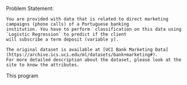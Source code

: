 Problem Statement: 

    You are provided with data that is related to direct marketing campaigns (phone calls) of a Portuguese banking
    institution. You have to perform  classification on this data using `Logistic Regression` to predict if the client 
    will subscribe a term deposit (variable y). 

    The original dataset is available at [UCI Bank Marketing Data](https://archive.ics.uci.edu/ml/datasets/bank+marketing#). 
    For more detailed description about the dataset, please look at the site to know the attributes. 

This program

